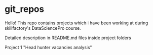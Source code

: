 # git_repos
Hello!
This repo contains projects which i have been working at during skillfactory's DataSciencePro course.

Detailed description in README.md files inside project folders

Project 1 
"Head hunter vacancies analysis"

